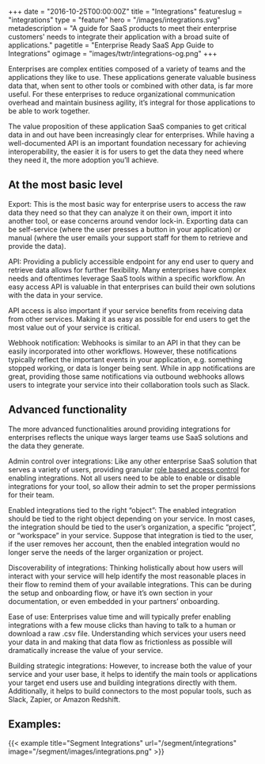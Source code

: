 +++
date = "2016-10-25T00:00:00Z"
title = "Integrations"
featureslug = "integrations"
type = "feature"
hero = "/images/integrations.svg"
metadescription = "A guide for SaaS products to meet their enterprise customers' needs to integrate their application with a broad suite of applications."
pagetitle = "Enterprise Ready SaaS App Guide to Integrations"
ogimage = "images/twtr/integrations-og.png"
+++

Enterprises are complex entities composed of a variety of teams and the applications they like to use. These applications generate valuable business data that, when sent to other tools or combined with other data, is far more useful. For these enterprises to reduce organizational communication overhead and maintain business agility, it’s integral for those applications to be able to work together.

The value proposition of these application SaaS companies to get critical data in and out have been increasingly clear for enterprises. While having a well-documented API is an important foundation necessary for achieving interoperability, the easier it is for users to get the data they need where they need it, the more adoption you’ll achieve.

## At the most basic level

Export: This is the most basic way for enterprise users to access the raw data they need so that they can analyze it on their own, import it into another tool, or ease concerns around vendor lock-in. Exporting data can be self-service (where the user presses a button in your application) or manual (where the user emails your support staff for them to retrieve and provide the data). 

API: Providing a publicly accessible endpoint for any end user to query and retrieve data allows for further flexibility. Many enterprises have complex needs and oftentimes leverage SaaS tools within a specific workflow. An easy access API is valuable in that enterprises can build their own solutions with the data in your service.

API access is also important if your service benefits from receiving data from other services. Making it as easy as possible for end users to get the most value out of your service is critical.

Webhook notification: Webhooks is similar to an API in that they can be easily incorporated into other workflows. However, these notifications typically reflect the important events in your application, e.g. something stopped working, or data is longer being sent. While in app notifications are great, providing those same notifications via outbound webhooks allows users to integrate your service into their collaboration tools such as Slack.

## Advanced functionality

The more advanced functionalities around providing integrations for enterprises reflects the unique ways larger teams use SaaS solutions and the data they generate.

Admin control over integrations: Like any other enterprise SaaS solution that serves a variety of users, providing granular [role based access control](/features/role-based-access-control/) for enabling integrations. Not all users need to be able to enable or disable integrations for your tool, so allow their admin to set the proper permissions for their team.

Enabled integrations tied to the right “object”: The enabled integration should be tied to the right object depending on your service. In most cases, the integration should be tied to the user’s organization, a specific “project”, or “workspace” in your service. Suppose that integration is tied to the user, if the user removes her account, then the enabled integration would no longer serve the needs of the larger organization or project.

Discoverability of integrations: Thinking holistically about how users will interact with your service will help identify the most reasonable places in their flow to remind them of your available integrations. This can be during the setup and onboarding flow, or have it’s own section in your documentation, or even embedded in your partners’ onboarding.

Ease of use: Enterprises value time and will typically prefer enabling integrations with a few mouse clicks than having to talk to a human or download a raw .csv file. Understanding which services your users need your data in and making that data flow as frictionless as possible will dramatically increase the value of your service.

Building strategic integrations: However, to increase both the value of your service and your user base, it helps to identify the main tools or applications your target end users use and building integrations directly with them. Additionally, it helps to build connectors to the most popular tools, such as Slack, Zapier, or Amazon Redshift.

## Examples:

{{< example title="Segment Integrations" url="/segment/integrations" image="/segment/images/integrations.png" >}}
